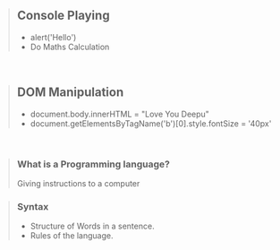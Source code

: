 > ## Console Playing
> - alert('Hello')
> - Do Maths Calculation

<br>

> ## DOM Manipulation
> - document.body.innerHTML = "Love You Deepu"
> - document.getElementsByTagName('b')[0].style.fontSize = '40px'

<br>

> ### What is a Programming language?
> Giving instructions to a computer

> ### Syntax
> - Structure of Words in a sentence.
> - Rules of the language.